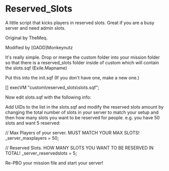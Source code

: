 # Reserved_Slots
A little script that kicks players in reserved slots. Great if you are a busy server and need admin slots.

Original by TheMeq.

Modified by [GADD]Monkeynutz

It's really simple.
Drop or merge the custom folder into your mission folder so that there is a reserved_slots folder inside of custom which 
will contain the slots.sqf (Exile.Mapname)

Put this into the init.sqf (If you don't have one, make a new one.)

[] execVM "custom\reserved_slots\slots.sqf";

Now edit slots.sqf with the following info:

Add UIDs to the list in the slots.sqf and modify the reserved slots amount by changing the total number of slots in 
your server to match your setup and then how many slots you want to be reserved for people.
e.g. you have 50 slots and want 5 reserved:

// Max Players of your server. MUST MATCH YOUR MAX SLOTS!
_server_maxplayers = 50;

// Reserved Slots. HOW MANY SLOTS YOU WANT TO BE RESERVED IN TOTAL!
_server_reservedslots = 5;

Re-PBO your mission file and start your server!
